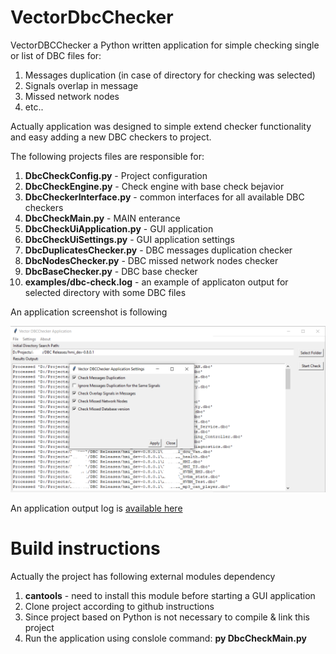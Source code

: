# VectorDbcChecker

VectorDBCChecker a Python written application for simple checking single or list of DBC files for:

1. Messages duplication (in case of directory for checking was selected)
2. Signals overlap in message
3. Missed network nodes
4. etc..

Actually application was designed to simple extend checker functionality and easy adding a new DBC checkers to project.

The following projects files are responsible for:

1. **DbcCheckConfig.py** - Project configuration
2. **DbcCheckEngine.py** - Check engine with base check bejavior
3. **DbcCheckerInterface.py** - common interfaces for all available DBC checkers
4. **DbcCheckMain.py** - MAIN enterance
5. **DbcCheckUiApplication.py** - GUI application
6. **DbcCheckUiSettings.py** - GUI application settings
7. **DbcDuplicatesChecker.py** - DBC messages duplication checker
8. **DbcNodesChecker.py** - DBC missed network nodes checker
9. **DbcBaseChecker.py** - DBC base checker
10. **examples/dbc-check.log** - an example of applicaton output for selected directory with some DBC files

An application screenshot is following

![](https://github.com/Golyshkin/VectorDbcChecker/blob/main/examples/vectordbcchecker-screenshot.png#3)

An application output log is [available here](https://github.com/Golyshkin/VectorDbcChecker/blob/main/examples/dbc-check.log)

# Build instructions

Actually the project has following external modules dependency
1. **cantools** - need to install this module before starting a GUI application
2. Clone project according to github instructions
3. Since project based on Python is not necessary to compile & link this project
4. Run the application using conslole command: **py DbcCheckMain.py**
